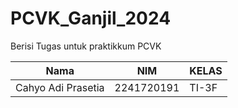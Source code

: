 # PCVK_Ganjil_2024
Berisi Tugas untuk praktikkum PCVK

| Nama | NIM | KELAS |
| --- | --- | --- |
| Cahyo Adi Prasetia | 2241720191 | TI-3F |
